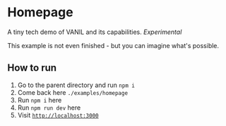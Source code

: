 # Homepage

A tiny tech demo of VANIL and its capabilities.
_Experimental_

This example is not even finished - but you can imagine what's possible.

## How to run

1. Go to the parent directory and run `npm i`
2. Come back here `./examples/homepage`
3. Run `npm i` here
4. Run `npm run dev` here
5. Visit [`http://localhost:3000`](http://localhost:3000)